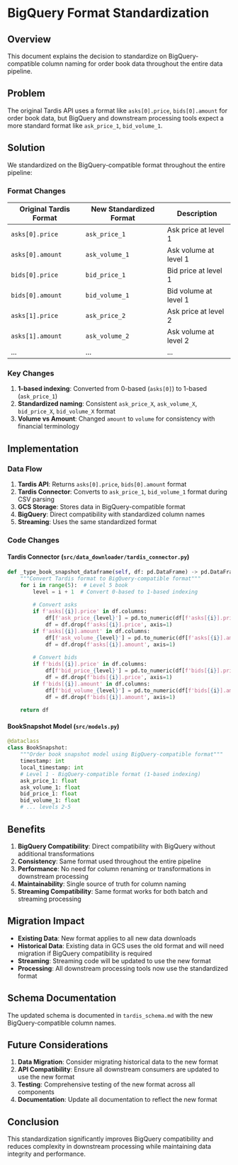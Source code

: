 # BigQuery Format Standardization

## Overview

This document explains the decision to standardize on BigQuery-compatible column naming for order book data throughout the entire data pipeline.

## Problem

The original Tardis API uses a format like `asks[0].price`, `bids[0].amount` for order book data, but BigQuery and downstream processing tools expect a more standard format like `ask_price_1`, `bid_volume_1`.

## Solution

We standardized on the BigQuery-compatible format throughout the entire pipeline:

### Format Changes

| Original Tardis Format | New Standardized Format | Description |
|------------------------|-------------------------|-------------|
| `asks[0].price` | `ask_price_1` | Ask price at level 1 |
| `asks[0].amount` | `ask_volume_1` | Ask volume at level 1 |
| `bids[0].price` | `bid_price_1` | Bid price at level 1 |
| `bids[0].amount` | `bid_volume_1` | Bid volume at level 1 |
| `asks[1].price` | `ask_price_2` | Ask price at level 2 |
| `asks[1].amount` | `ask_volume_2` | Ask volume at level 2 |
| ... | ... | ... |

### Key Changes

1. **1-based indexing**: Converted from 0-based (`asks[0]`) to 1-based (`ask_price_1`)
2. **Standardized naming**: Consistent `ask_price_X`, `ask_volume_X`, `bid_price_X`, `bid_volume_X` format
3. **Volume vs Amount**: Changed `amount` to `volume` for consistency with financial terminology

## Implementation

### Data Flow

1. **Tardis API**: Returns `asks[0].price`, `bids[0].amount` format
2. **Tardis Connector**: Converts to `ask_price_1`, `bid_volume_1` format during CSV parsing
3. **GCS Storage**: Stores data in BigQuery-compatible format
4. **BigQuery**: Direct compatibility with standardized column names
5. **Streaming**: Uses the same standardized format

### Code Changes

#### Tardis Connector (`src/data_downloader/tardis_connector.py`)

```python
def _type_book_snapshot_dataframe(self, df: pd.DataFrame) -> pd.DataFrame:
    """Convert Tardis format to BigQuery-compatible format"""
    for i in range(5):  # Level 5 book
        level = i + 1  # Convert 0-based to 1-based indexing
        
        # Convert asks
        if f'asks[{i}].price' in df.columns:
            df[f'ask_price_{level}'] = pd.to_numeric(df[f'asks[{i}].price'], errors='coerce').astype('float64')
            df = df.drop(f'asks[{i}].price', axis=1)
        if f'asks[{i}].amount' in df.columns:
            df[f'ask_volume_{level}'] = pd.to_numeric(df[f'asks[{i}].amount'], errors='coerce').astype('float64')
            df = df.drop(f'asks[{i}].amount', axis=1)
        
        # Convert bids
        if f'bids[{i}].price' in df.columns:
            df[f'bid_price_{level}'] = pd.to_numeric(df[f'bids[{i}].price'], errors='coerce').astype('float64')
            df = df.drop(f'bids[{i}].price', axis=1)
        if f'bids[{i}].amount' in df.columns:
            df[f'bid_volume_{level}'] = pd.to_numeric(df[f'bids[{i}].amount'], errors='coerce').astype('float64')
            df = df.drop(f'bids[{i}].amount', axis=1)
    
    return df
```

#### BookSnapshot Model (`src/models.py`)

```python
@dataclass
class BookSnapshot:
    """Order book snapshot model using BigQuery-compatible format"""
    timestamp: int
    local_timestamp: int
    # Level 1 - BigQuery-compatible format (1-based indexing)
    ask_price_1: float
    ask_volume_1: float
    bid_price_1: float
    bid_volume_1: float
    # ... levels 2-5
```

## Benefits

1. **BigQuery Compatibility**: Direct compatibility with BigQuery without additional transformations
2. **Consistency**: Same format used throughout the entire pipeline
3. **Performance**: No need for column renaming or transformations in downstream processing
4. **Maintainability**: Single source of truth for column naming
5. **Streaming Compatibility**: Same format works for both batch and streaming processing

## Migration Impact

- **Existing Data**: New format applies to all new data downloads
- **Historical Data**: Existing data in GCS uses the old format and will need migration if BigQuery compatibility is required
- **Streaming**: Streaming code will be updated to use the new format
- **Processing**: All downstream processing tools now use the standardized format

## Schema Documentation

The updated schema is documented in `tardis_schema.md` with the new BigQuery-compatible column names.

## Future Considerations

1. **Data Migration**: Consider migrating historical data to the new format
2. **API Compatibility**: Ensure all downstream consumers are updated to use the new format
3. **Testing**: Comprehensive testing of the new format across all components
4. **Documentation**: Update all documentation to reflect the new format

## Conclusion

This standardization significantly improves BigQuery compatibility and reduces complexity in downstream processing while maintaining data integrity and performance.
